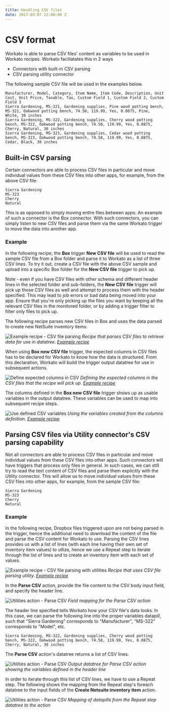 ```yaml
---
title: Handling CSV files
date: 2017-03-07 22:00:00 Z
---
```


# CSV format
Workato is able to parse CSV files' content as variables to be used in Workato recipes. Workato faciliatates this in 2 ways
- Connectors with built-in CSV parsing
- CSV parsing utility connector

The following sample CSV file will be used in the examples below.

```
Manufacturer, Model, Category, Item Name, Item Code, Description, Unit Cost, Unit Price, Taxable, Tax, Custom Field 1, Custom Field 2, Custom Field 3
Sierra Gardening, MS-321, Gardening supplies, Pine wood potting bench, MS-321, Oakwood potting bench, 74.50, 119.99, Yes, 0.0875, Pine, White, 30 inches
Sierra Gardening, MS-322, Gardening supplies, Cherry wood potting bench, MS-322, Oakwood potting bench, 74.50, 119.99, Yes, 0.0875, Cherry, Natural, 30 inches
Sierra Gardening, MS-323, Gardening supplies, Cedar wood potting bench, MS-323, Oakwood potting bench, 74.50, 119.99, Yes, 0.0875, Cedar, Black, 30 inches
```

## Built-in CSV parsing
Certain connectors are able to process CSV files in particular and move individual values from these CSV files into other apps, for example, from the above CSV file:
```
Sierra Gardening
MS-323
Cherry
Natural
```

This is as opposed to simply moving entire files between apps. An example of such a connector is the Box connector. With such connectors, you can simply listen to new CSV files and parse them via the same Workato trigger to move the data into another app.

### Example
In the following recipe, the **Box** trigger **New CSV file** will be used to read the sample CSV file from a Box folder and parse it to Workato as a list of three CSV lines. To try it out, create a CSV file with the above CSV sample and upload into a specific Box folder for the **New CSV file** trigger to pick up.

Note - even if you have CSV files with other schema and different header lines in the selected folder and sub-folders, the **New CSV file** trigger will pick up those CSV files as well and attempt to process them with the header specified. This may lead to job errors or bad data being moved into your app. Ensure that you're only picking up the files you want by keeping all the relevant CSV files in the monitored folder, or by adding a trigger filter to filter only files to pick up.

The following recipe parses new CSV files in Box and uses the data parsed to create new NetSuite inventory items.

![Example recipe - CSV file parsing](/assets/images/features/files-and-attachments/csv-file-parsing-recipe.png)
*Recipe that parses CSV files to retrieve data for use in datatree. [Example recipe](https://www.workato.com/recipes/485023)*

When using **Box new CSV file** trigger, the expected columns in CSV files has to be declared for Workato to know how the data is structured. From this declaration, Workato will build the trigger output datatree for use in subsequent actions.

![Define expected columns in CSV](/assets/images/features/handling-csv-files/define-expected-csv-columns.gif)
*Defining the expected columns in the CSV files that the recipe will pick up. [Example recipe](https://www.workato.com/recipes/485023)*

The columns defined in the **Box new CSV file** trigger shows up as usable variables in the output datatree. These variables can be used to map into subsequent recipe steps.

![Use defined CSV variables](/assets/images/features/handling-csv-files/use-defined-csv-variables.gif)
*Using the variables created from the columns definition. [Example recipe](https://www.workato.com/recipes/485023)*

## Parsing CSV files via Utility connector's CSV parsing capability
Not all connectors are able to process CSV files in particular and move individual values from these CSV files into other apps. Such connectors will have triggers that process only files in general. In such cases, we can still try to read the text content of CSV files and parse them explicitly with the Utility connector. This will allow us to move individual values from these CSV files into other apps, for example, from the sample CSV file:

```
Sierra Gardening
MS-323
Cherry
Natural
```

### Example
In the following recipe, Dropbox files triggered upon are not being parsed in the trigger, hence the additional need to download the content of the file and parse the CSV content for Workato to use. Parsing the CSV lines provides us with a list of lines (with each line having their own set of inventory item values) to utlize, hence we use a Repeat step to iterate through the list of lines and to create an inventory item with each set of values.

![Example recipe - CSV file parsing with utilities](/assets/images/features/files-and-attachments/utilitites-parse-csv-example-recipe.png)
*Recipe that uses CSV file parsing utility. [Example recipe](https://www.workato.com/recipes/492685)*

In the **Parse CSV** action, provide the file content to the CSV body input field, and specify the header line.

![Utilities action - Parse CSV](/assets/images/features/files-and-attachments/parse-csv-utilities-step.png)
*Field mapping for the Parse CSV action*

The header line specified tells Workato how your CSV file's data looks. In this case, we can parse the following line into the proper variables datapill, such that "Sierra Gardening" corresponds to "Manufacturer", "MS-322" corresponds to "Model", etc.

```
Sierra Gardening, MS-322, Gardening supplies, Cherry wood potting bench, MS-322, Oakwood potting bench, 74.50, 119.99, Yes, 0.0875, Cherry, Natural, 30 inches
```

The **Parse CSV** action's datatree returns a list of CSV lines.

![Utilities action - Parse CSV](/assets/images/features/files-and-attachments/parse-csv-output-datatree.png)
*Output datatree for Parse CSV action showing the variables defined in the header line*

In order to iterate through this list of CSV lines, we have to use a Repeat step. The following shows the mapping from the Repeat step's foreach datatree to the input fields of the **Create Netsuite inventory item** action.

![Utilities action - Parse CSV](/assets/images/features/files-and-attachments/parse-csv-mapping.png)
*Mapping of datapills from the Repeat step datatree to the action*
